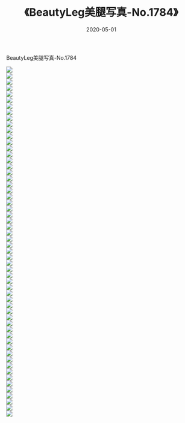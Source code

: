 ﻿---
layout: post
title:  《BeautyLeg美腿写真-No.1784》
date:   2020-05-01
img: http://img.660000.xyz/Sharelink/网络美图/2020/BeautyLeg美腿写真-No.1784/000.jpg
categories: [美女, 清纯, 唯美]
---

BeautyLeg美腿写真-No.1784

  ![](http://img.660000.xyz/Sharelink/网络美图/2020/BeautyLeg美腿写真-No.1784/001.jpg) <br> ![](http://img.660000.xyz/Sharelink/网络美图/2020/BeautyLeg美腿写真-No.1784/002.jpg) <br> ![](http://img.660000.xyz/Sharelink/网络美图/2020/BeautyLeg美腿写真-No.1784/003.jpg) <br> ![](http://img.660000.xyz/Sharelink/网络美图/2020/BeautyLeg美腿写真-No.1784/004.jpg) <br> ![](http://img.660000.xyz/Sharelink/网络美图/2020/BeautyLeg美腿写真-No.1784/005.jpg) <br> ![](http://img.660000.xyz/Sharelink/网络美图/2020/BeautyLeg美腿写真-No.1784/006.jpg) <br> ![](http://img.660000.xyz/Sharelink/网络美图/2020/BeautyLeg美腿写真-No.1784/007.jpg) <br> ![](http://img.660000.xyz/Sharelink/网络美图/2020/BeautyLeg美腿写真-No.1784/008.jpg) <br> ![](http://img.660000.xyz/Sharelink/网络美图/2020/BeautyLeg美腿写真-No.1784/009.jpg) <br> ![](http://img.660000.xyz/Sharelink/网络美图/2020/BeautyLeg美腿写真-No.1784/010.jpg) <br> ![](http://img.660000.xyz/Sharelink/网络美图/2020/BeautyLeg美腿写真-No.1784/011.jpg) <br> ![](http://img.660000.xyz/Sharelink/网络美图/2020/BeautyLeg美腿写真-No.1784/012.jpg) <br> ![](http://img.660000.xyz/Sharelink/网络美图/2020/BeautyLeg美腿写真-No.1784/013.jpg) <br> ![](http://img.660000.xyz/Sharelink/网络美图/2020/BeautyLeg美腿写真-No.1784/014.jpg) <br> ![](http://img.660000.xyz/Sharelink/网络美图/2020/BeautyLeg美腿写真-No.1784/015.jpg) <br> ![](http://img.660000.xyz/Sharelink/网络美图/2020/BeautyLeg美腿写真-No.1784/016.jpg) <br> ![](http://img.660000.xyz/Sharelink/网络美图/2020/BeautyLeg美腿写真-No.1784/017.jpg) <br> ![](http://img.660000.xyz/Sharelink/网络美图/2020/BeautyLeg美腿写真-No.1784/018.jpg) <br> ![](http://img.660000.xyz/Sharelink/网络美图/2020/BeautyLeg美腿写真-No.1784/019.jpg) <br> ![](http://img.660000.xyz/Sharelink/网络美图/2020/BeautyLeg美腿写真-No.1784/020.jpg) <br> ![](http://img.660000.xyz/Sharelink/网络美图/2020/BeautyLeg美腿写真-No.1784/021.jpg) <br> ![](http://img.660000.xyz/Sharelink/网络美图/2020/BeautyLeg美腿写真-No.1784/022.jpg) <br> ![](http://img.660000.xyz/Sharelink/网络美图/2020/BeautyLeg美腿写真-No.1784/023.jpg) <br> ![](http://img.660000.xyz/Sharelink/网络美图/2020/BeautyLeg美腿写真-No.1784/024.jpg) <br> ![](http://img.660000.xyz/Sharelink/网络美图/2020/BeautyLeg美腿写真-No.1784/025.jpg) <br> ![](http://img.660000.xyz/Sharelink/网络美图/2020/BeautyLeg美腿写真-No.1784/026.jpg) <br> ![](http://img.660000.xyz/Sharelink/网络美图/2020/BeautyLeg美腿写真-No.1784/027.jpg) <br> ![](http://img.660000.xyz/Sharelink/网络美图/2020/BeautyLeg美腿写真-No.1784/028.jpg) <br> ![](http://img.660000.xyz/Sharelink/网络美图/2020/BeautyLeg美腿写真-No.1784/029.jpg) <br> ![](http://img.660000.xyz/Sharelink/网络美图/2020/BeautyLeg美腿写真-No.1784/030.jpg) <br> ![](http://img.660000.xyz/Sharelink/网络美图/2020/BeautyLeg美腿写真-No.1784/031.jpg) <br> ![](http://img.660000.xyz/Sharelink/网络美图/2020/BeautyLeg美腿写真-No.1784/032.jpg) <br> ![](http://img.660000.xyz/Sharelink/网络美图/2020/BeautyLeg美腿写真-No.1784/033.jpg) <br> ![](http://img.660000.xyz/Sharelink/网络美图/2020/BeautyLeg美腿写真-No.1784/034.jpg) <br> ![](http://img.660000.xyz/Sharelink/网络美图/2020/BeautyLeg美腿写真-No.1784/035.jpg) <br> ![](http://img.660000.xyz/Sharelink/网络美图/2020/BeautyLeg美腿写真-No.1784/036.jpg) <br> ![](http://img.660000.xyz/Sharelink/网络美图/2020/BeautyLeg美腿写真-No.1784/037.jpg) <br> ![](http://img.660000.xyz/Sharelink/网络美图/2020/BeautyLeg美腿写真-No.1784/038.jpg) <br> ![](http://img.660000.xyz/Sharelink/网络美图/2020/BeautyLeg美腿写真-No.1784/039.jpg) <br> ![](http://img.660000.xyz/Sharelink/网络美图/2020/BeautyLeg美腿写真-No.1784/040.jpg) <br> ![](http://img.660000.xyz/Sharelink/网络美图/2020/BeautyLeg美腿写真-No.1784/041.jpg) <br> ![](http://img.660000.xyz/Sharelink/网络美图/2020/BeautyLeg美腿写真-No.1784/042.jpg) <br> ![](http://img.660000.xyz/Sharelink/网络美图/2020/BeautyLeg美腿写真-No.1784/043.jpg) <br> ![](http://img.660000.xyz/Sharelink/网络美图/2020/BeautyLeg美腿写真-No.1784/044.jpg) <br> ![](http://img.660000.xyz/Sharelink/网络美图/2020/BeautyLeg美腿写真-No.1784/045.jpg) <br> ![](http://img.660000.xyz/Sharelink/网络美图/2020/BeautyLeg美腿写真-No.1784/046.jpg) <br> ![](http://img.660000.xyz/Sharelink/网络美图/2020/BeautyLeg美腿写真-No.1784/047.jpg) <br> ![](http://img.660000.xyz/Sharelink/网络美图/2020/BeautyLeg美腿写真-No.1784/048.jpg) <br> ![](http://img.660000.xyz/Sharelink/网络美图/2020/BeautyLeg美腿写真-No.1784/049.jpg) <br> ![](http://img.660000.xyz/Sharelink/网络美图/2020/BeautyLeg美腿写真-No.1784/050.jpg) <br> ![](http://img.660000.xyz/Sharelink/网络美图/2020/BeautyLeg美腿写真-No.1784/051.jpg) <br> ![](http://img.660000.xyz/Sharelink/网络美图/2020/BeautyLeg美腿写真-No.1784/052.jpg) <br> ![](http://img.660000.xyz/Sharelink/网络美图/2020/BeautyLeg美腿写真-No.1784/053.jpg) <br> ![](http://img.660000.xyz/Sharelink/网络美图/2020/BeautyLeg美腿写真-No.1784/054.jpg) <br> ![](http://img.660000.xyz/Sharelink/网络美图/2020/BeautyLeg美腿写真-No.1784/055.jpg) <br> ![](http://img.660000.xyz/Sharelink/网络美图/2020/BeautyLeg美腿写真-No.1784/056.jpg) <br> ![](http://img.660000.xyz/Sharelink/网络美图/2020/BeautyLeg美腿写真-No.1784/057.jpg) <br> ![](http://img.660000.xyz/Sharelink/网络美图/2020/BeautyLeg美腿写真-No.1784/058.jpg) <br>